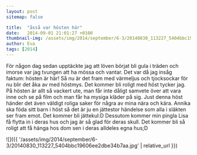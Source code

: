 ```yaml
---
layout: post
sitemap: false

title:  "åsså var hösten här"
date:   2014-09-01 21:01:27 +0100
thumbnail-img: /assets/img/2014/september/6-3/20140830_113227_5404bbc19606ee2dbe34b7aa.jpg
author: Eva
tags: [2014]
---
```


För någon dag sedan upptäckte jag att löven börjat bli gula i träden och imorse var jag tvungen att ha mössa och vantar. Det var då jag insåg faktum: hösten är här! Så nu är det fram med värmeljus och tjocksockar för nu blir det åka av med höstmys. Det kommer bli roligt med höst tycker jag. På hösten är allt så vackert ute, man får inte dåligt samvete över att vara inne och se på film och man får ha mysiga kläder på sig. Just denna höst händer det även väldigt roliga saker för några av mina nära och kära. Annika ska  föda sitt barn i höst så det är ju en jättestor händelse som alla i släkten ser fram emot. Det kommer bli jättekul:D  Dessutom kommer min pingla Lisa få flytta in i deras hus och jag är så glad för deras skull. Det kommer bli så roligt att få hänga hos dom sen i deras alldeles egna hus;D

![]({{ '/assets/img/2014/september/6-3/20140830_113227_5404bbc19606ee2dbe34b7aa.jpg'  | relative_url }})

